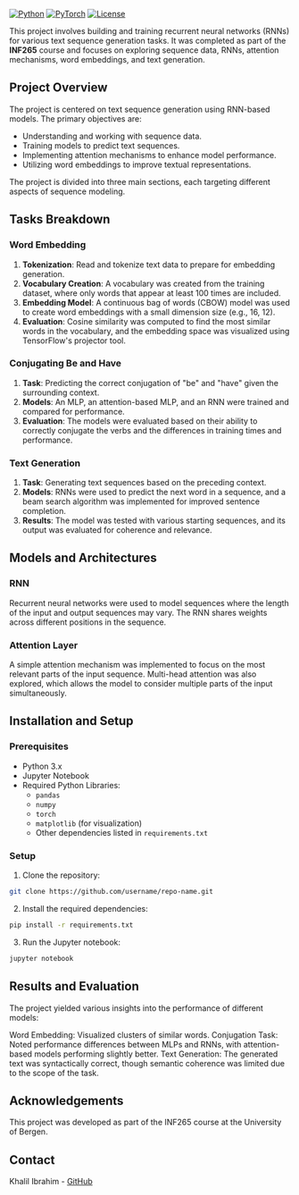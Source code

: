 [![Python](https://img.shields.io/badge/Python-3.7%2B-blue)](https://www.python.org/downloads/)
[![PyTorch](https://img.shields.io/badge/PyTorch-1.8%2B-orange)](https://pytorch.org/)
[![License](https://img.shields.io/badge/License-MIT-green.svg)](https://opensource.org/licenses/MIT)


This project involves building and training recurrent neural networks (RNNs) for various text sequence generation tasks. It was completed as part of the **INF265** course and focuses on exploring sequence data, RNNs, attention mechanisms, word embeddings, and text generation.

## Project Overview

The project is centered on text sequence generation using RNN-based models. The primary objectives are:
- Understanding and working with sequence data.
- Training models to predict text sequences.
- Implementing attention mechanisms to enhance model performance.
- Utilizing word embeddings to improve textual representations.

The project is divided into three main sections, each targeting different aspects of sequence modeling.

## Tasks Breakdown

### Word Embedding
1. **Tokenization**: Read and tokenize text data to prepare for embedding generation.
2. **Vocabulary Creation**: A vocabulary was created from the training dataset, where only words that appear at least 100 times are included.
3. **Embedding Model**: A continuous bag of words (CBOW) model was used to create word embeddings with a small dimension size (e.g., 16, 12).
4. **Evaluation**: Cosine similarity was computed to find the most similar words in the vocabulary, and the embedding space was visualized using TensorFlow's projector tool.

### Conjugating Be and Have
1. **Task**: Predicting the correct conjugation of "be" and "have" given the surrounding context.
2. **Models**: An MLP, an attention-based MLP, and an RNN were trained and compared for performance.
3. **Evaluation**: The models were evaluated based on their ability to correctly conjugate the verbs and the differences in training times and performance.

### Text Generation
1. **Task**: Generating text sequences based on the preceding context.
2. **Models**: RNNs were used to predict the next word in a sequence, and a beam search algorithm was implemented for improved sentence completion.
3. **Results**: The model was tested with various starting sequences, and its output was evaluated for coherence and relevance.

## Models and Architectures

### RNN
Recurrent neural networks were used to model sequences where the length of the input and output sequences may vary. The RNN shares weights across different positions in the sequence.

### Attention Layer
A simple attention mechanism was implemented to focus on the most relevant parts of the input sequence. Multi-head attention was also explored, which allows the model to consider multiple parts of the input simultaneously.

## Installation and Setup

### Prerequisites

- Python 3.x
- Jupyter Notebook
- Required Python Libraries: 
  - `pandas`
  - `numpy`
  - `torch`
  - `matplotlib` (for visualization)
  - Other dependencies listed in `requirements.txt`

### Setup

1. Clone the repository:
```bash
git clone https://github.com/username/repo-name.git
```

2. Install the required dependencies:
```bash
pip install -r requirements.txt
```

3. Run the Jupyter notebook:
```bash
jupyter notebook
```

## Results and Evaluation

The project yielded various insights into the performance of different models:

Word Embedding: Visualized clusters of similar words.
Conjugation Task: Noted performance differences between MLPs and RNNs, with attention-based models performing slightly better.
Text Generation: The generated text was syntactically correct, though semantic coherence was limited due to the scope of the task.

## Acknowledgements

This project was developed as part of the INF265 course at the University of Bergen.


## Contact

Khalil Ibrahim - [GitHub](https://github.com/KhalilIbrahimm)
